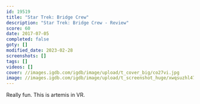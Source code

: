 ```yaml
---
id: 19519
title: "Star Trek: Bridge Crew"
description: "Star Trek: Bridge Crew - Review"
score: 60
date: 2017-07-05
completed: false
goty: []
modified_date: 2023-02-28
screenshots: []
tags: []
videos: []
cover: //images.igdb.com/igdb/image/upload/t_cover_big/co27vi.jpg
image: //images.igdb.com/igdb/image/upload/t_screenshot_huge/xwqsuzhl47rzm1fxokwa.jpg
---
```

Really fun. This is artemis in VR.